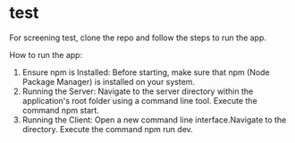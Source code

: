 # test
For screening test, clone the repo and follow the steps to run the app.

How to run the app:

1. Ensure npm is Installed:
	Before starting, make sure that npm (Node Package Manager) is installed on your 	system.
2. Running the Server:
	Navigate to the server directory within the application's root folder using a command 	line tool.
	Execute the command npm start. 
3. Running the Client:
	Open a new command line interface.Navigate to the directory.
	Execute the command npm run dev.

